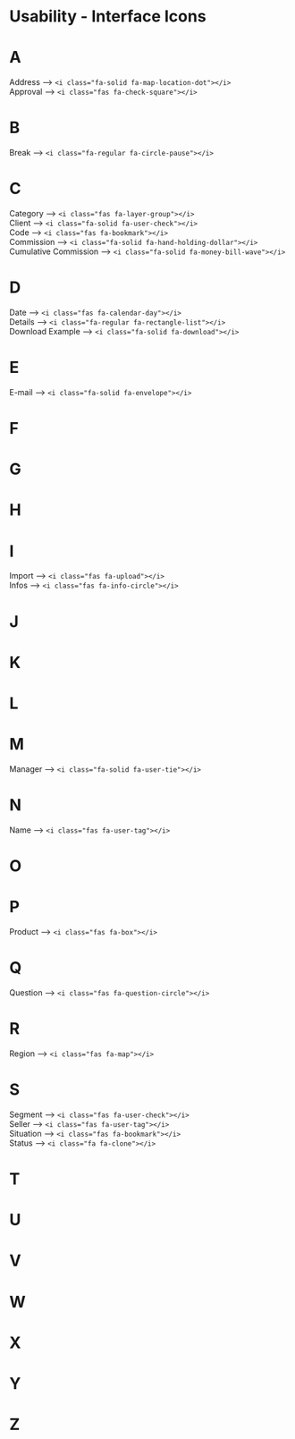 # Usability - Interface Icons

# A
Address --> `<i class="fa-solid fa-map-location-dot"></i>` <br>
Approval --> `<i class="fas fa-check-square"></i>` <br>

# B
Break --> `<i class="fa-regular fa-circle-pause"></i>` <br>

# C
Category --> `<i class="fas fa-layer-group"></i>` <br>
Client --> `<i class="fa-solid fa-user-check"></i>` <br>
Code --> `<i class="fas fa-bookmark"></i>` <br>
Commission --> `<i class="fa-solid fa-hand-holding-dollar"></i>` <br>
Cumulative Commission --> `<i class="fa-solid fa-money-bill-wave"></i>` <br>
# D
Date --> `<i class="fas fa-calendar-day"></i>` <br>
Details --> `<i class="fa-regular fa-rectangle-list"></i>` <br>
Download Example --> `<i class="fa-solid fa-download"></i>` <br>

# E
E-mail --> `<i class="fa-solid fa-envelope"></i>` <br>

# F

# G

# H

# I
Import --> `<i class="fas fa-upload"></i>` <br>
Infos --> `<i class="fas fa-info-circle"></i>` <br>

# J

# K

# L

# M
Manager --> `<i class="fa-solid fa-user-tie"></i>`

# N
Name --> `<i class="fas fa-user-tag"></i>` <br>

# O

# P
Product --> `<i class="fas fa-box"></i>` <br>

# Q
Question --> `<i class="fas fa-question-circle"></i>` <br>

# R
Region --> `<i class="fas fa-map"></i>` <br>

# S
Segment --> `<i class="fas fa-user-check"></i>` <br>
Seller --> `<i class="fas fa-user-tag"></i>` <br>
Situation --> `<i class="fas fa-bookmark"></i>` <br>
Status --> `<i class="fa fa-clone"></i>` <br>

# T

# U

# V

# W

# X

# Y

# Z
